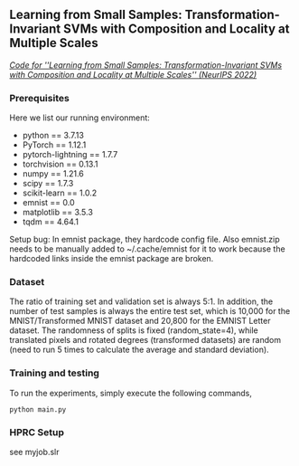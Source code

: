 ## **Learning from Small Samples: Transformation-Invariant SVMs with Composition and Locality at Multiple Scales**
[*Code for ''Learning from Small Samples: Transformation-Invariant SVMs with Composition and Locality at Multiple Scales'' (NeurIPS 2022)*](https://arxiv.org/abs/2109.12784)


### Prerequisites
Here we list our running environment:
- python == 3.7.13
- PyTorch == 1.12.1
- pytorch-lightning == 1.7.7
- torchvision == 0.13.1
- numpy == 1.21.6
- scipy == 1.7.3
- scikit-learn == 1.0.2
- emnist == 0.0
- matplotlib == 3.5.3
- tqdm == 4.64.1

Setup bug:
In emnist package, they hardcode config file. Also emnist.zip needs to be manually added to ~/.cache/emnist for it to work because the hardcoded links inside the emnist package are broken.

### Dataset
The ratio of training set and validation set is always 5:1. 
In addition, the number of test samples is always the entire test set, which is 10,000 for the MNIST/Transformed MNIST dataset and 20,800 for the EMNIST Letter dataset.
The randomness of splits is fixed (random_state=4), while translated pixels and rotated degrees (transformed datasets) are random (need to run 5 times to calculate the average and standard deviation).


### Training and testing
To run the experiments, simply execute the following commands, 
```
python main.py
```
### HPRC Setup
see myjob.slr

